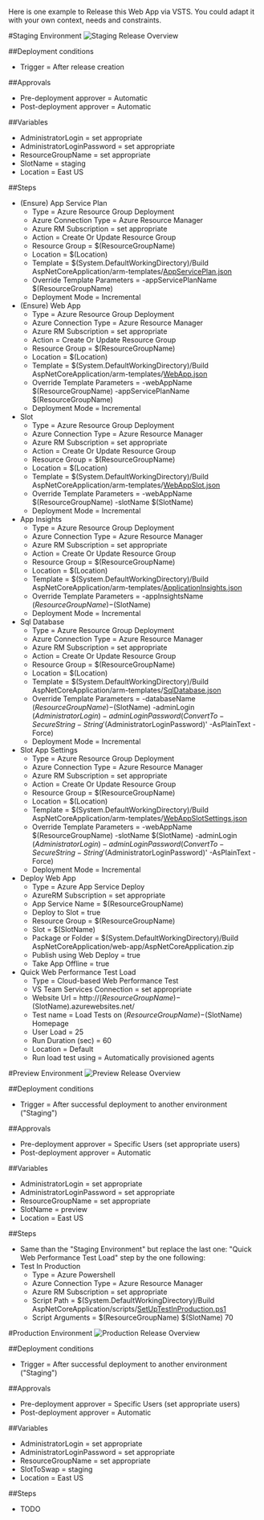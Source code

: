 Here is one example to Release this Web App via VSTS. You could adapt it with your own context, needs and constraints.

#Staging Environment
![Staging Release Overview](/docs/StagingRelease.PNG)

##Deployment conditions
- Trigger = After release creation

##Approvals
- Pre-deployment approver = Automatic
- Post-deployment approver = Automatic

##Variables
- AdministratorLogin = set appropriate
- AdministratorLoginPassword = set appropriate
- ResourceGroupName = set appropriate
- SlotName = staging
- Location = East US

##Steps 
- (Ensure) App Service Plan
  - Type = Azure Resource Group Deployment
  - Azure Connection Type = Azure Resource Manager
  - Azure RM Subscription = set appropriate
  - Action = Create Or Update Resource Group
  - Resource Group = $(ResourceGroupName)
  - Location = $(Location)
  - Template = $(System.DefaultWorkingDirectory)/Build AspNetCoreApplication/arm-templates/[AppServicePlan.json](../release/ManageAzureWebAppAzureResourceGroup/templates/AppServicePlan.json)
  - Override Template Parameters = -appServicePlanName $(ResourceGroupName)
  - Deployment Mode = Incremental
- (Ensure) Web App
  - Type = Azure Resource Group Deployment
  - Azure Connection Type = Azure Resource Manager
  - Azure RM Subscription = set appropriate
  - Action = Create Or Update Resource Group
  - Resource Group = $(ResourceGroupName)
  - Location = $(Location)
  - Template = $(System.DefaultWorkingDirectory)/Build AspNetCoreApplication/arm-templates/[WebApp.json](../release/ManageAzureWebAppAzureResourceGroup/templates/WebApp.json)
  - Override Template Parameters = -webAppName $(ResourceGroupName) -appServicePlanName $(ResourceGroupName)
  - Deployment Mode = Incremental
- Slot
  - Type = Azure Resource Group Deployment
  - Azure Connection Type = Azure Resource Manager
  - Azure RM Subscription = set appropriate
  - Action = Create Or Update Resource Group
  - Resource Group = $(ResourceGroupName)
  - Location = $(Location)
  - Template = $(System.DefaultWorkingDirectory)/Build AspNetCoreApplication/arm-templates/[WebAppSlot.json](../release/ManageAzureWebAppAzureResourceGroup/templates/WebAppSlot.json)
  - Override Template Parameters = -webAppName $(ResourceGroupName) -slotName $(SlotName)
  - Deployment Mode = Incremental
- App Insights
  - Type = Azure Resource Group Deployment
  - Azure Connection Type = Azure Resource Manager
  - Azure RM Subscription = set appropriate
  - Action = Create Or Update Resource Group
  - Resource Group = $(ResourceGroupName)
  - Location = $(Location)
  - Template = $(System.DefaultWorkingDirectory)/Build AspNetCoreApplication/arm-templates/[ApplicationInsights.json](../release/ManageAzureWebAppAzureResourceGroup/templates/ApplicationInsights.json)
  - Override Template Parameters = -appInsightsName $(ResourceGroupName)-$(SlotName)
  - Deployment Mode = Incremental
- Sql Database
  - Type = Azure Resource Group Deployment
  - Azure Connection Type = Azure Resource Manager
  - Azure RM Subscription = set appropriate
  - Action = Create Or Update Resource Group
  - Resource Group = $(ResourceGroupName)
  - Location = $(Location)
  - Template = $(System.DefaultWorkingDirectory)/Build AspNetCoreApplication/arm-templates/[SqlDatabase.json](../release/ManageAzureWebAppAzureResourceGroup/templates/SqlDatabase.json)
  - Override Template Parameters = -databaseName $(ResourceGroupName)-$(SlotName) -adminLogin $(AdministratorLogin) -adminLoginPassword (ConvertTo-SecureString -String '$(AdministratorLoginPassword)' -AsPlainText -Force)
  - Deployment Mode = Incremental
- Slot App Settings
  - Type = Azure Resource Group Deployment
  - Azure Connection Type = Azure Resource Manager
  - Azure RM Subscription = set appropriate
  - Action = Create Or Update Resource Group
  - Resource Group = $(ResourceGroupName)
  - Location = $(Location)
  - Template = $(System.DefaultWorkingDirectory)/Build AspNetCoreApplication/arm-templates/[WebAppSlotSettings.json](../release/ManageAzureWebAppAzureResourceGroup/templates/WebAppSlotSettings.json)
  - Override Template Parameters = -webAppName $(ResourceGroupName) -slotName $(SlotName) -adminLogin $(AdministratorLogin) -adminLoginPassword (ConvertTo-SecureString -String '$(AdministratorLoginPassword)' -AsPlainText -Force)
  - Deployment Mode = Incremental
- Deploy Web App
  - Type = Azure App Service Deploy
  - AzureRM Subscription = set appropriate
  - App Service Name = $(ResourceGroupName)
  - Deploy to Slot = true
  - Resource Group = $(ResourceGroupName)
  - Slot = $(SlotName)
  - Package or Folder = $(System.DefaultWorkingDirectory)/Build AspNetCoreApplication/web-app/AspNetCoreApplication.zip
  - Publish using Web Deploy = true
  - Take App Offline = true
- Quick Web Performance Test Load
  - Type = Cloud-based Web Performance Test
  - VS Team Services Connection = set appropriate
  - Website Url = http://$(ResourceGroupName)-$(SlotName).azurewebsites.net/
  - Test name = Load Tests on $(ResourceGroupName)-$(SlotName) Homepage
  - User Load = 25
  - Run Duration (sec) = 60
  - Location = Default
  - Run load test using = Automatically provisioned agents 

#Preview Environment
![Preview Release Overview](/docs/PreviewRelease.PNG)

##Deployment conditions
- Trigger = After successful deployment to another environment ("Staging")

##Approvals
- Pre-deployment approver = Specific Users (set appropriate users)
- Post-deployment approver = Automatic

##Variables
- AdministratorLogin = set appropriate
- AdministratorLoginPassword = set appropriate
- ResourceGroupName = set appropriate
- SlotName = preview
- Location = East US

##Steps 
- Same than the "Staging Environment" but replace the last one: "Quick Web Performance Test Load" step by the one following:
- Test In Production
  - Type = Azure Powershell
  - Azure Connection Type = Azure Resource Manager
  - Azure RM Subscription = set appropriate
  - Script Path = $(System.DefaultWorkingDirectory)/Build AspNetCoreApplication/scripts/[SetUpTestInProduction.ps1](../release/ManageAzureWebAppAzureResourceGroup/scripts/SetUpTestInProduction.ps1)
  - Script Arguments = $(ResourceGroupName) $(SlotName) 70

#Production Environment
![Production Release Overview](/docs/ProductionRelease.PNG)

##Deployment conditions
- Trigger = After successful deployment to another environment ("Staging")

##Approvals
- Pre-deployment approver = Specific Users (set appropriate users)
- Post-deployment approver = Automatic

##Variables
- AdministratorLogin = set appropriate
- AdministratorLoginPassword = set appropriate
- ResourceGroupName = set appropriate
- SlotToSwap = staging
- Location = East US

##Steps
- TODO